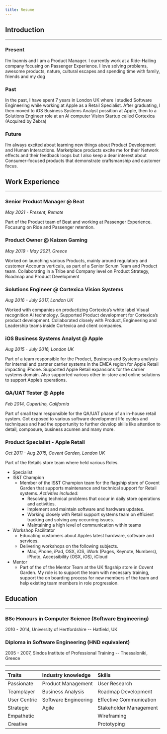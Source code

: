 ```yaml
---
title: Resume
---
```


## Introduction
---
### Present
I’m Ioannis and I am a Product Manager. I currently work at a Ride-Hailing company focusing on Passenger Experience. I love solving problems, awesome products, nature, cultural escapes and spending time with family, friends and my dog

### Past
In the past, I have spent 7 years in London UK where I studied Software Engineering while working at Apple as a Retail Specialist. After graduating, I then moved to iOS Business Systems Analyst possition at Apple, then to a Solutions Engineer role at an AI computer Vision Startup called Cortexica (Acquired by Zebra)

### Future
I’m always excited about learning new things about Product Development and Human Interactions. Marketplace products excite me for their Network effects and their feedback loops but I also keep a dear interest about Consumer-focused products that demonstrate craftsmanship and customer focus.

## Work Experience
---
### **Senior Product Manager @ Beat**

*May 2021 -  Present, Remote*

Part of the Product team of Beat and working at Passenger Experience. Focusung on Ride and Passenger retention. 
### **Product Owner @ Kaizen Gaming**

*May 2019 - May 2021, Greece*

Worked on launching various Products, mainly around regulatory and customer Accounts verticals, as part of a Senior Scrum Team and Product team.
Collaborating in a Tribe and Company level on Product Strategy, Roadmap and Product Development

### **Solutions Engineer @ Cortexica Vision Systems**

*Aug 2016 - July 2017, London UK*

Worked with companies on productizing Cortexica’s white label Visual recognition AI technology.
Supported Product development for Cortexica’s product development.
Collaborated closely with Product, Engineering and Leadership teams inside Cortexica and client companies.

### **iOS Business Systems Analyst @ Apple**

*Aug 2015 - July 2016, London UK*

Part of a team responsible for the Product, Business and Systems analysis for internal and partner carrier systems in the EMEA region for Apple Retail impacting iPhone. Supported Apple Retail expansions for the carrier systems domain.
Also supported various other in-store and online solutions to support Apple’s operations.

### **QA/UAT Tester @ Apple**

*Feb 2014, Cupertino, California*

Part of small team responsible for the QA/UAT phase of an in-house retail system.
Got exposed to various software development life cycles and techniques and had the opportunity to further develop skills like attention to detail, composure, business acumen and many more.

### **Product Specialist - Apple Retail**

*Oct 2011 - Aug 2015, Covent Garden, London UK*

Part of the Retails store team where held various Roles.
* Specialist
* IS&T Champion
  * Member of the IS&T Champion team for the flagship store of Covent Garden that supports maintenance and technical support for Retail systems.
    *Activities included:*
    * Resolving technical problems that occur in daily store operations and activities.
    * Implement and maintain software and hardware updates.
    * Working closely with Retail support systems team on efficient tracking and solving any occurring issues.
    * Maintaining a high level of communication within teams
* Workshop Facilitator
  * Educating customers about Apples latest hardware, software and services.
  * Delivering workshops on the following subjects.
    * Mac,iPhone, iPad, OSX, iOS, iWork (Pages, Keynote, Numbers), iPhoto, Accessibility (OSX, iOS), iCloud
* Mentor
  * Part of the of the Mentor Team at the UK flagship store in Covent Garden. My role is to support the team with necessary training, support the on boarding process for new members of the team and help existing team members in role progression.
  
## Education
---
### BSc Honours in Computer Science (Software Engineering)
2010 - 2014, University of Hertfordshire -- Hatfield, UK

### Diploma in Software Engineering (HND equivalent)

2005 - 2007, Sindos Institute of Professional Training -- Thessaloniki, Greece

---
| **Traits** | Industry knowledge | Skills |
| :-------- | :----------- | :------ |
| Passionate | Product Management | User Research |
| Teamplayer | Business Analysis | Roadmap Development |
| User Centric | Software Engineering | Effective Communication |
| Strategic | Agile | Stakeholder Management|
| Empathetic |  | Wireframing
| Creative |  | Prototyping

